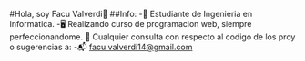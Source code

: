 #Hola, soy Facu Valverdi👋
##Info: 
  -:notebook: Estudiante de Ingenieria en Informatica.
  -:desktop_computer: Realizando curso de programacion web, siempre perfeccionandome. 
  💬 Cualquier consulta con respecto al codigo de los proy o sugerencias a:
    -:mailbox_with_mail: facu.valverdi14@gmail.com

